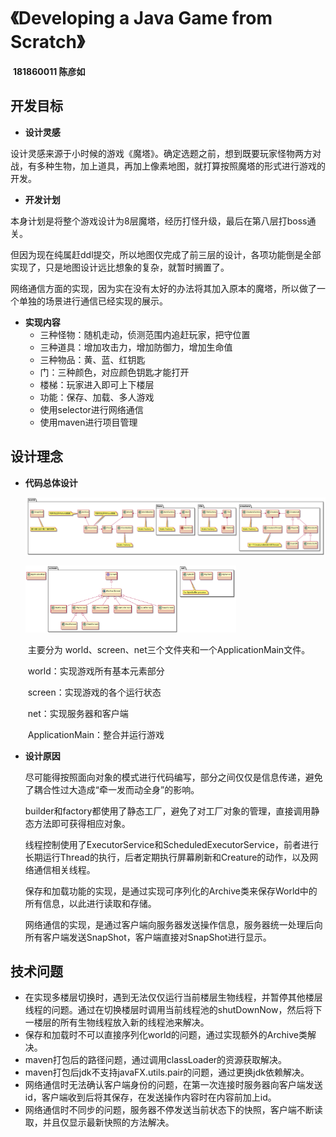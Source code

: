 # 《Developing a Java Game from Scratch》

​                                                                                                                                                   **181860011 陈彦如**

## 开发目标

- **设计灵感**

​	设计灵感来源于小时候的游戏《魔塔》。确定选题之前，想到既要玩家怪物两方对战，有多种生物，加上道具，再加上像素地图，就打算按照魔塔的形式进行游戏的开发。

- **开发计划**

​	本身计划是将整个游戏设计为8层魔塔，经历打怪升级，最后在第八层打boss通关。

​	但因为现在纯属赶ddl提交，所以地图仅完成了前三层的设计，各项功能倒是全部实现了，只是地图设计远比想象的复杂，就暂时搁置了。

​	网络通信方面的实现，因为实在没有太好的办法将其加入原本的魔塔，所以做了一个单独的场景进行通信已经实现的展示。

- **实现内容**
  - 三种怪物：随机走动，侦测范围内追赶玩家，把守位置
  - 三种道具：增加攻击力，增加防御力，增加生命值
  - 三种物品：黄、蓝、红钥匙
  - 门：三种颜色，对应颜色钥匙才能打开
  - 楼梯：玩家进入即可上下楼层
  - 功能：保存、加载、多人游戏
  - 使用selector进行网络通信
  - 使用maven进行项目管理

## 设计理念

- **代码总体设计**

  ![uml1](Report/uml1.png)

  <img src="Report/uml2.png" alt="uml2" style="zoom: 33%;" />

  ​	主要分为 world、screen、net三个文件夹和一个ApplicationMain文件。

  ​	world：实现游戏所有基本元素部分

  ​	screen：实现游戏的各个运行状态

  ​	net：实现服务器和客户端

  ​	ApplicationMain：整合并运行游戏

- **设计原因**

  ​	尽可能得按照面向对象的模式进行代码编写，部分之间仅仅是信息传递，避免了耦合性过大造成“牵一发而动全身”的影响。

  ​	builder和factory都使用了静态工厂，避免了对工厂对象的管理，直接调用静态方法即可获得相应对象。

  ​	线程控制使用了ExecutorService和ScheduledExecutorService，前者进行长期运行Thread的执行，后者定期执行屏幕刷新和Creature的动作，以及网络通信相关线程。

  ​	保存和加载功能的实现，是通过实现可序列化的Archive类来保存World中的所有信息，以此进行读取和存储。

  ​	网络通信的实现，是通过客户端向服务器发送操作信息，服务器统一处理后向所有客户端发送SnapShot，客户端直接对SnapShot进行显示。

## 技术问题

- 在实现多楼层切换时，遇到无法仅仅运行当前楼层生物线程，并暂停其他楼层线程的问题。通过在切换楼层时调用当前线程池的shutDownNow，然后将下一楼层的所有生物线程放入新的线程池来解决。
- 保存和加载时不可以直接序列化world的问题，通过实现额外的Archive类解决。
- maven打包后的路径问题，通过调用classLoader的资源获取解决。
- maven打包后jdk不支持javaFX.utils.pair的问题，通过更换jdk依赖解决。
- 网络通信时无法确认客户端身份的问题，在第一次连接时服务器向客户端发送id，客户端收到后将其保存，在发送操作内容时在内容前加上id。
- 网络通信时不同步的问题，服务器不停发送当前状态下的快照，客户端不断读取，并且仅显示最新快照的方法解决。

